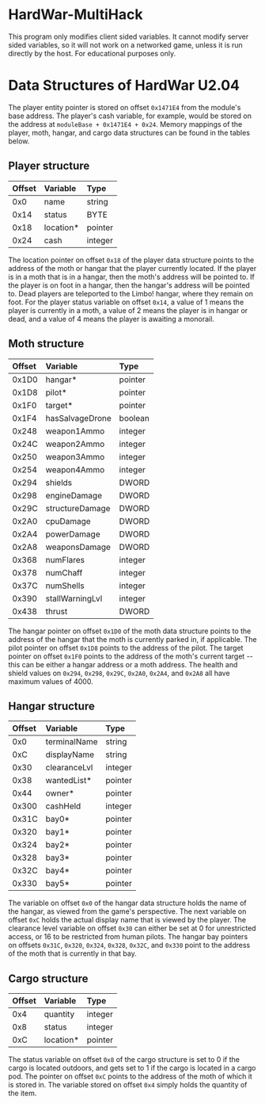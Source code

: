 # HardWar-MultiHack
This program only modifies client sided variables. It cannot modify server sided variables,
so it will not work on a networked game, unless it is run directly by the host. For educational purposes
only.

# Data Structures of HardWar U2.04

The player entity pointer is stored on offset
```0x1471E4``` from the module's base address. The player's cash variable,
for example, would be stored on the address at ```moduleBase + 0x1471E4 + 0x24```.
Memory mappings of the player, moth, hangar, and cargo data structures can be found
in the tables below.

## Player structure ##
| **Offset**    | **Variable**    | **Type**       |
| :---          | :---            | :---           |
| 0x0           | name            | string         |
| 0x14          | status          | BYTE           |
| 0x18          | location*       | pointer        |
| 0x24          | cash            | integer        |

The location pointer on offset ```0x18``` of the player data structure
points to the address of the moth or hangar that the player
currently located. If the player is in a moth that is in a hangar,
then the moth's address will be pointed to. If the player is on foot
in a hangar, then the hangar's address will be pointed to. Dead players
are teleported to the Limbo! hangar, where they remain on foot. For the
player status variable on offset ```0x14```, a value of 1 means the player
is currently in a moth, a value of 2 means the player is in hangar or dead,
and a value of 4 means the player is awaiting a monorail.


## Moth structure ##
| **Offset**    | **Variable**     | **Type**      |
| :---          | :---             | :---          |
| 0x1D0         | hangar*          | pointer       |
| 0x1D8         | pilot*           | pointer       |
| 0x1F0         | target*          | pointer       |
| 0x1F4         | hasSalvageDrone  | boolean       |
| 0x248         | weapon1Ammo      | integer       |
| 0x24C         | weapon2Ammo      | integer       |
| 0x250         | weapon3Ammo      | integer       |
| 0x254         | weapon4Ammo      | integer       |
| 0x294         | shields          | DWORD         |
| 0x298         | engineDamage     | DWORD         |
| 0x29C         | structureDamage  | DWORD         |
| 0x2A0         | cpuDamage        | DWORD         |
| 0x2A4         | powerDamage      | DWORD         |
| 0x2A8         | weaponsDamage    | DWORD         |
| 0x368         | numFlares        | integer       |
| 0x378         | numChaff         | integer       |
| 0x37C         | numShells        | integer       |
| 0x390         | stallWarningLvl  | integer       |
| 0x438         | thrust           | DWORD         |

The hangar pointer on offset ```0x1D0``` of the moth data structure
points to the address of the hangar that the moth is currently parked
in, if applicable. The pilot pointer on offset ```0x1D8``` points to
the address of the pilot. The target pointer on offset ```0x1F0```
points to the address of the moth's current target -- this can be either
a hangar address or a moth address. The health and shield values on
```0x294```, ```0x298```, ```0x29C```, ```0x2A0```, ```0x2A4```, and ```0x2A8```
all have maximum values of 4000.


## Hangar structure ##
| **Offset**    | **Variable**     | **Type**      |
| :---          | :---             | :---          |
| 0x0           | terminalName     | string        |
| 0xC           | displayName      | string        |
| 0x30          | clearanceLvl     | integer       |
| 0x38          | wantedList*      | pointer       |
| 0x44          | owner*           | pointer       |
| 0x300         | cashHeld         | integer       |
| 0x31C         | bay0*            | pointer       |
| 0x320         | bay1*            | pointer       |
| 0x324         | bay2*            | pointer       |
| 0x328         | bay3*            | pointer       |
| 0x32C         | bay4*            | pointer       |
| 0x330         | bay5*            | pointer       |

The variable on offset ```0x0``` of the hangar data structure holds the name of the hangar,
as viewed from the game's perspective. The next variable on offset ```0xC``` holds the
actual display name that is viewed by the player. The clearance level variable
on offset ```0x30``` can either be set at 0 for unrestricted access, or 16
to be restricted from human pilots. The hangar bay pointers on offsets ```0x31C```,
```0x320```, ```0x324```, ```0x328```, ```0x32C```, and ```0x330``` point to the address
of the moth that is currently in that bay.


## Cargo structure ##
| **Offset**    | **Variable**     | **Type**      |
| :---          | :---             | :---          |
| 0x4           | quantity         | integer       |
| 0x8           | status           | integer       |
| 0xC           | location*        | pointer       |

The status variable on offset ```0x8``` of the cargo structure is set to 0 if the cargo
is located outdoors, and gets set to 1 if the cargo is located in a cargo pod. The pointer
on offset ```0xC``` points to the address of the moth of which it is stored in. The variable
stored on offset ```0x4``` simply holds the quantity of the item.

